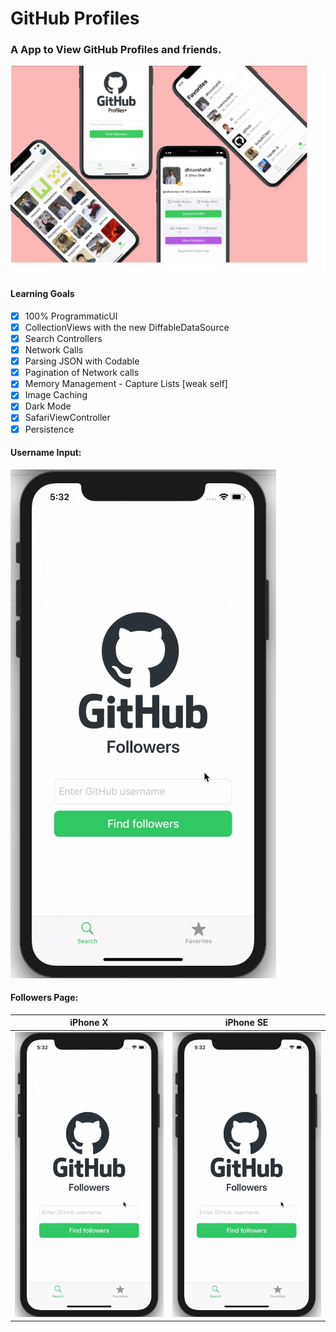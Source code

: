 # GitHub Profiles

### A App to View GitHub Profiles and friends. 

 ![](ScreenShots/allScreens.png)

#### Learning Goals 
- [x] 100% ProgrammaticUI
- [x] CollectionViews with the new DiffableDataSource
- [x] Search Controllers
- [x] Network Calls
- [x] Parsing JSON with Codable
- [x] Pagination of Network calls
- [x] Memory Management - Capture Lists [weak self]
- [x] Image Caching
- [x] Dark Mode
- [x] SafariViewController
- [x] Persistence

#### Username Input: 
   ![](https://github.com/dhruvshah8/GitHubProfiles/blob/master/ScreenShots/Screen%20Recordings/screen1.gif?raw=true)

#### Followers Page: 


| iPhone X                                   | iPhone SE                                     |
| ------------------------------------------ | --------------------------------------------- |
| ![](https://github.com/dhruvshah8/GitHubProfiles/blob/master/ScreenShots/Screen%20Recordings/screen1.gif?raw=true) | ![](https://github.com/dhruvshah8/GitHubProfiles/blob/master/ScreenShots/Screen%20Recordings/screen1.gif?raw=true)|

